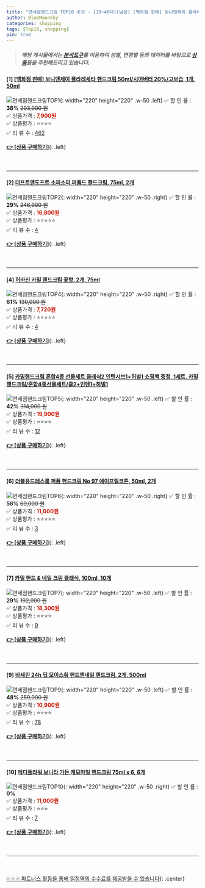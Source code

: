```yaml
---
title: "면세점핸드크림 TOP10 추천 - [10~40대][남성] [백화점 판매] 보니앤제이 플라레세타 핸드크림 50ml/시어버터 20%/고보습, 1개, 50ml"
author: BlueMoonSky
categories: shopping
tags: [Top10, shopping]
pin: true
---
```


> ##### 해당 게시물에서는 [**분석도구**](https://itemscout.io/)를 이용하여 **성별**, **연령별** 등의 데이터를 바탕으로 [**상품**](https://link.coupang.com/a/baae76)들을 추천해드리고 있습니다.

#### [1] [[백화점 판매] 보니앤제이 플라레세타 핸드크림 50ml/시어버터 20%/고보습, 1개, 50ml](https://link.coupang.com/re/AFFSDP?lptag=AF5964186&subid=bluemoonsky6999&pageKey=6131278019&traceid=V0-153&itemId=11693969395&vendorItemId=78430267014)
![면세점핸드크림TOP1](https://thumbnail7.coupangcdn.com/thumbnails/remote/230x230ex/image/vendor_inventory/654e/136301d434ff55b0c656cf88c05d05b4869861ee3ca83c49bce9da6357c5.jpg){: width="220" height="220" .w-50 .left}
✅ 할 인 률 : **38%** ~~<del class="base-price"> 293,000  </del>원~~<br>
✅ 상품가격 : <span style="color:#cb1400"> **7,900원** </span><br>
✅ 상품평가 : ⭐⭐⭐⭐<br>
✅ 리 뷰 수 : [462](https://link.coupang.com/re/AFFSDP?lptag=AF5964186&subid=bluemoonsky6999&pageKey=6131278019&traceid=V0-153&itemId=11693969395&vendorItemId=78430267014)<br>
<br>
[**👉  [상품 구매하기]**](https://link.coupang.com/re/AFFSDP?lptag=AF5964186&subid=bluemoonsky6999&pageKey=6131278019&traceid=V0-153&itemId=11693969395&vendorItemId=78430267014){: .left}
<br>
<br>
<br>

***

#### [2] [더프트앤도프트 소피소피 퍼퓸드 핸드크림, 75ml, 2개](https://link.coupang.com/re/AFFSDP?lptag=AF5964186&subid=bluemoonsky6999&pageKey=6601274708&traceid=V0-153&itemId=15124898526&vendorItemId=82191409000)
![면세점핸드크림TOP2](https://thumbnail7.coupangcdn.com/thumbnails/remote/230x230ex/image/retail/images/2958976675002151-c00e0c25-5bb7-47bb-ad5a-ed95a322ad2e.jpg){: width="220" height="220" .w-50 .right}
✅ 할 인 률 : **29%** ~~<del class="base-price"> 246,900  </del>원~~<br>
✅ 상품가격 : <span style="color:#cb1400"> **16,800원** </span><br>
✅ 상품평가 : ⭐⭐⭐⭐⭐<br>
✅ 리 뷰 수 : [4](https://link.coupang.com/re/AFFSDP?lptag=AF5964186&subid=bluemoonsky6999&pageKey=6601274708&traceid=V0-153&itemId=15124898526&vendorItemId=82191409000)<br>
<br>
[**👉  [상품 구매하기]**](https://link.coupang.com/re/AFFSDP?lptag=AF5964186&subid=bluemoonsky6999&pageKey=6601274708&traceid=V0-153&itemId=15124898526&vendorItemId=82191409000){: .left}
<br>
<br>
<br>

***

#### [4] [허바신 카밀 핸드크림 꽃향, 2개, 75ml](https://link.coupang.com/re/AFFSDP?lptag=AF5964186&subid=bluemoonsky6999&pageKey=7181050977&traceid=V0-153&itemId=616045566&vendorItemId=4616082688)
![면세점핸드크림TOP4](https://thumbnail9.coupangcdn.com/thumbnails/remote/230x230ex/image/retail/images/433878935288857-4cb106c7-9b1e-4d87-89af-f1148300772c.jpg){: width="220" height="220" .w-50 .right}
✅ 할 인 률 : **61%** ~~<del class="base-price"> 130,000  </del>원~~<br>
✅ 상품가격 : <span style="color:#cb1400"> **7,720원** </span><br>
✅ 상품평가 : ⭐⭐⭐⭐⭐<br>
✅ 리 뷰 수 : [4](https://link.coupang.com/re/AFFSDP?lptag=AF5964186&subid=bluemoonsky6999&pageKey=7181050977&traceid=V0-153&itemId=616045566&vendorItemId=4616082688)<br>
<br>
[**👉  [상품 구매하기]**](https://link.coupang.com/re/AFFSDP?lptag=AF5964186&subid=bluemoonsky6999&pageKey=7181050977&traceid=V0-153&itemId=616045566&vendorItemId=4616082688){: .left}
<br>
<br>
<br>

***

#### [5] [카밀핸드크림 혼합4종 선물세트 클래식2 인텐시브1+허벌1 쇼핑백 증정, 1세트, 카밀핸드크림/혼합4종선물세트/클2+인텐1+허벌1](https://link.coupang.com/re/AFFSDP?lptag=AF5964186&subid=bluemoonsky6999&pageKey=7597592878&traceid=V0-153&itemId=20090374741&vendorItemId=87124978144)
![면세점핸드크림TOP5](https://thumbnail10.coupangcdn.com/thumbnails/remote/230x230ex/image/vendor_inventory/5b3f/a2bc8c872e14e092316b2568b5a6b8d6ecee55e4efb28ab2798a10e27fa9.jpg){: width="220" height="220" .w-50 .left}
✅ 할 인 률 : **42%** ~~<del class="base-price"> 314,000  </del>원~~<br>
✅ 상품가격 : <span style="color:#cb1400"> **19,900원** </span><br>
✅ 상품평가 : ⭐⭐⭐⭐<br>
✅ 리 뷰 수 : [12](https://link.coupang.com/re/AFFSDP?lptag=AF5964186&subid=bluemoonsky6999&pageKey=7597592878&traceid=V0-153&itemId=20090374741&vendorItemId=87124978144)<br>
<br>
[**👉  [상품 구매하기]**](https://link.coupang.com/re/AFFSDP?lptag=AF5964186&subid=bluemoonsky6999&pageKey=7597592878&traceid=V0-153&itemId=20090374741&vendorItemId=87124978144){: .left}
<br>
<br>
<br>

***

#### [6] [더블유드레스룸 퍼퓸 핸드크림 No 97 에이프릴코튼, 50ml, 2개](https://link.coupang.com/re/AFFSDP?lptag=AF5964186&subid=bluemoonsky6999&pageKey=164956219&traceid=V0-153&itemId=18763603070&vendorItemId=4257753261)
![면세점핸드크림TOP6](https://thumbnail10.coupangcdn.com/thumbnails/remote/230x230ex/image/retail/images/4430491713776823-f1ed285b-4746-42ec-b7d0-5ed0696599c7.jpg){: width="220" height="220" .w-50 .right}
✅ 할 인 률 : **56%** ~~<del class="base-price"> 69,000  </del>원~~<br>
✅ 상품가격 : <span style="color:#cb1400"> **11,000원** </span><br>
✅ 상품평가 : ⭐⭐⭐⭐⭐<br>
✅ 리 뷰 수 : [3](https://link.coupang.com/re/AFFSDP?lptag=AF5964186&subid=bluemoonsky6999&pageKey=164956219&traceid=V0-153&itemId=18763603070&vendorItemId=4257753261)<br>
<br>
[**👉  [상품 구매하기]**](https://link.coupang.com/re/AFFSDP?lptag=AF5964186&subid=bluemoonsky6999&pageKey=164956219&traceid=V0-153&itemId=18763603070&vendorItemId=4257753261){: .left}
<br>
<br>
<br>

***

#### [7] [카밀 핸드 & 네일 크림 클래식, 100ml, 10개](https://link.coupang.com/re/AFFSDP?lptag=AF5964186&subid=bluemoonsky6999&pageKey=6581209208&traceid=V0-153&itemId=17910185207&vendorItemId=85072872119)
![면세점핸드크림TOP7](https://thumbnail7.coupangcdn.com/thumbnails/remote/230x230ex/image/retail/images/1672491399260385-8fdfd140-4764-4e3f-92f1-b13ad6174a71.jpg){: width="220" height="220" .w-50 .left}
✅ 할 인 률 : **29%** ~~<del class="base-price"> 192,000  </del>원~~<br>
✅ 상품가격 : <span style="color:#cb1400"> **18,300원** </span><br>
✅ 상품평가 : ⭐⭐⭐⭐<br>
✅ 리 뷰 수 : [9](https://link.coupang.com/re/AFFSDP?lptag=AF5964186&subid=bluemoonsky6999&pageKey=6581209208&traceid=V0-153&itemId=17910185207&vendorItemId=85072872119)<br>
<br>
[**👉  [상품 구매하기]**](https://link.coupang.com/re/AFFSDP?lptag=AF5964186&subid=bluemoonsky6999&pageKey=6581209208&traceid=V0-153&itemId=17910185207&vendorItemId=85072872119){: .left}
<br>
<br>
<br>

***

#### [9] [바세린 24h 딥 모이스춰 핸드앤네일 핸드크림, 2개, 500ml](https://link.coupang.com/re/AFFSDP?lptag=AF5964186&subid=bluemoonsky6999&pageKey=7413315021&traceid=V0-153&itemId=10700897764&vendorItemId=77981620045)
![면세점핸드크림TOP9](https://thumbnail7.coupangcdn.com/thumbnails/remote/230x230ex/image/retail/images/2984574307508586-a36ee9b4-908b-4bd5-ba47-5e05cc7d5919.jpg){: width="220" height="220" .w-50 .left}
✅ 할 인 률 : **48%** ~~<del class="base-price"> 259,000  </del>원~~<br>
✅ 상품가격 : <span style="color:#cb1400"> **10,900원** </span><br>
✅ 상품평가 : ⭐⭐⭐⭐<br>
✅ 리 뷰 수 : [78](https://link.coupang.com/re/AFFSDP?lptag=AF5964186&subid=bluemoonsky6999&pageKey=7413315021&traceid=V0-153&itemId=10700897764&vendorItemId=77981620045)<br>
<br>
[**👉  [상품 구매하기]**](https://link.coupang.com/re/AFFSDP?lptag=AF5964186&subid=bluemoonsky6999&pageKey=7413315021&traceid=V0-153&itemId=10700897764&vendorItemId=77981620045){: .left}
<br>
<br>
<br>

***

#### [10] [메디플라워 보니타 가든 캐모마일 핸드크림 75ml x 6, 6개](https://link.coupang.com/re/AFFSDP?lptag=AF5964186&subid=bluemoonsky6999&pageKey=328947720&traceid=V0-153&itemId=1052020093&vendorItemId=5519554451)
![면세점핸드크림TOP10](https://thumbnail6.coupangcdn.com/thumbnails/remote/230x230ex/image/vendor_inventory/f629/33995d336b8051d1df1d3696767a942d51f0303ca45fce0f08ef203c4cc6.jpg){: width="220" height="220" .w-50 .right}
✅ 할 인 률 : **0%** <br>
✅ 상품가격 : <span style="color:#cb1400"> **11,000원** </span><br>
✅ 상품평가 : ⭐⭐⭐<br>
✅ 리 뷰 수 : [7](https://link.coupang.com/re/AFFSDP?lptag=AF5964186&subid=bluemoonsky6999&pageKey=328947720&traceid=V0-153&itemId=1052020093&vendorItemId=5519554451)<br>
<br>
[**👉  [상품 구매하기]**](https://link.coupang.com/re/AFFSDP?lptag=AF5964186&subid=bluemoonsky6999&pageKey=328947720&traceid=V0-153&itemId=1052020093&vendorItemId=5519554451){: .left}
<br>
<br>
<br>

***
<br><br>[💦 💦 💦 파트너스 활동을 통해 일정액의 수수료를 제공받을 수 있습니다](https://link.coupang.com/a/baae76){: .center}